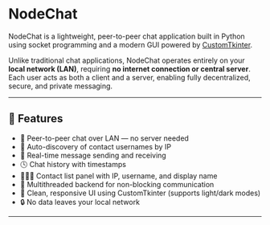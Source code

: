 # NodeChat

NodeChat is a lightweight, peer-to-peer chat application built in Python using socket programming and a modern GUI powered by [CustomTkinter](https://github.com/TomSchimansky/CustomTkinter).

Unlike traditional chat applications, NodeChat operates entirely on your **local network (LAN)**, requiring **no internet connection or central server**. Each user acts as both a client and a server, enabling fully decentralized, secure, and private messaging.

---

## 🚀 Features

- 📡 Peer-to-peer chat over LAN — no server needed
- 🪪 Auto-discovery of contact usernames by IP
- 💬 Real-time message sending and receiving
- 🕓 Chat history with timestamps
- 🧑‍🤝‍🧑 Contact list panel with IP, username, and display name
- 🧵 Multithreaded backend for non-blocking communication
- 🌙 Clean, responsive UI using CustomTkinter (supports light/dark modes)
- 🔒 No data leaves your local network

---
